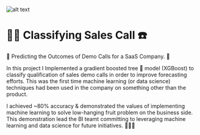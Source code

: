 ![alt text](
       https://github.com/MMBazel/springboard-program/blob/master/0.jpg
      )



# 🕵️‍♀️ Classifying Sales Call ☎️

💸 Predicting the Outcomes of Demo Calls for a SaaS Company. 📱

In this project I Implemented a gradient boosted tree 🌲 model (XGBoost) to classify qualification of sales demo calls in order to improve forecasting efforts. This was the first time machine learning (or data science) techniques had been used in the company on something other than the product. 

I achieved ~80% accuracy & demonstrated the values of implementing machine learning to solve low-hanging fruit problem on the business side. This demonstration lead the BI teamt committing to leveraging machine learning and data science for future initiatives. 🎉💪🏻
